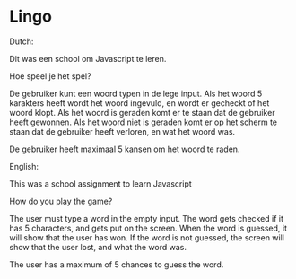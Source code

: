 # Lingo

Dutch:

Dit was een school om Javascript te leren.


Hoe speel je het spel?

De gebruiker kunt een woord typen in de lege input.
Als het woord 5 karakters heeft wordt het woord ingevuld, en wordt er gecheckt of het woord klopt.
Als het woord is geraden komt er te staan dat de gebruiker heeft gewonnen.
Als het woord niet is geraden komt er op het scherm te staan dat de gebruiker heeft verloren, en wat het woord was.

De gebruiker heeft maximaal 5 kansen om het woord te raden.




English:

This was a school assignment to learn Javascript


How do you play the game?

The user must type a word in the empty input.
The word gets checked if it has 5 characters, and gets put on the screen.
When the word is guessed, it will show that the user has won.
If the word is not guessed, the screen will show that the user lost, and what the word was.


The user has a maximum of 5 chances to guess the word.



